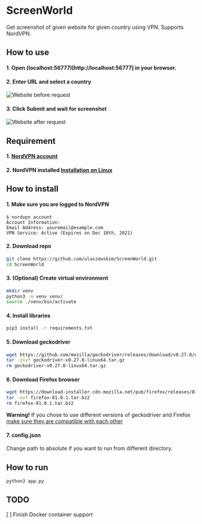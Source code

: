 # ScreenWorld
Get screenshot of given website for given country using VPN. Supports NordVPN.

## How to use
#### 1. Open (localhost:56777)[http://localhost:56777] in your browser.
#### 2. Enter URL and select a country
![Website before request](https://raw.githubusercontent.com/ulaszewskim/screenworld/main/_images/before.PNG)
#### 3. Click **Submit** and wait for screenshot
![Website after request](https://raw.githubusercontent.com/ulaszewskim/screenworld/main/_images/after.PNG)

## Requirement
#### 1. [NordVPN account](https://nordvpn.com/)
#### 2. NordVPN installed [Installation on Linux](https://support.nordvpn.com/Connectivity/Linux/1325531132/Installing-and-using-NordVPN-on-Debian-Ubuntu-Elementary-OS-and-Linux-Mint.htm)

## How to install
#### 1. Make sure you are logged to NordVPN
```
$ nordvpn account
Account Information:
Email Address: youremail@example.com
VPN Service: Active (Expires on Dec 10th, 2021)
```
#### 2. Download repo
```bash
git clone https://github.com/ulaszewskim/ScreenWorld.git
cd ScreenWorld
```
#### 3. (Optional) Create virtual environment
```bash
mkdir venv
python3 -m venv venv/
source ./venv/bin/activate
```
#### 4. Install libraries
```bash
pip3 install -r requirements.txt
```
#### 5. Download geckodriver
```bash
wget https://github.com/mozilla/geckodriver/releases/download/v0.27.0/geckodriver-v0.27.0-linux64.tar.gz
tar -zxvf geckodriver-v0.27.0-linux64.tar.gz
rm geckodriver-v0.27.0-linux64.tar.gz
```
#### 6. Download Firefox browser
```bash
wget https://download-installer.cdn.mozilla.net/pub/firefox/releases/81.0.1/linux-x86_64/pl/firefox-81.0.1.tar.bz2
tar -xvf firefox-81.0.1.tar.bz2
rm firefox-81.0.1.tar.bz2
```
**Warning!** If you chose to use different versions of geckodriver and Firefox [make sure they are compatible with each other](https://firefox-source-docs.mozilla.org/testing/geckodriver/Support.html)
#### 7. config.json
Change path to absolute if you want to run from different directory.

## How to run
```bash
python3 app.py
```

## TODO
[ ] Finish Docker container support